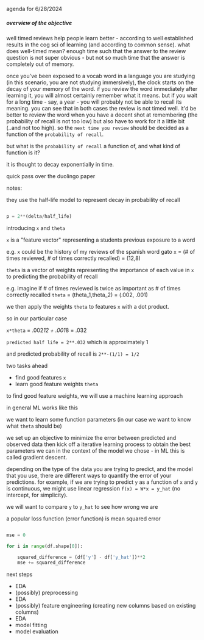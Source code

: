 

agenda for 6/28/2024

##### overview of the objective

well timed reviews help people learn better - according to well established results in the cog sci of learning (and according to common sense). what does well-timed mean? enough time such that the answer to the review question is not super obvious - but not so much time that the answer is completely out of memory.
 
once you've been exposed to a vocab word in a language you are studying (in this scenario, you are not studying immersively), the clock starts on the decay of your memory of the word. if you review the word immediately after learning it, you will almost certainly remember what it means. but if you wait for a long time - say, a year - you will probably not be able to recall its meaning. you can see that in both cases the review is not timed well. it'd be better to review the word when you have a decent shot at remembering (the probability of recall is not too low) but also have to work for it a little bit (..and not too high). so the `next time you review` should be decided as a function of the `probability of recall`. 

but what is the `probability of recall` a function of, and what kind of function is it?

it is thought to decay exponentially in time.

quick pass over the duolingo paper

notes:

they use the half-life model to represent decay in probability of recall

```python

p = 2**(delta/half_life)

```

introducing `x` and `theta`

`x` is a "feature vector" representing a students previous exposure to a word 

e.g. `x` could be the history of my reviews of the spanish word gato `x` = (# of times reviewed, # of times correctly recalled) = (12,8)

`theta` is a vector of weights representing the importance of each value in `x` to predicting the probability of recall

e.g. imagine if # of times reviewed is twice as important as # of times correctly recalled `theta` = (theta_1,theta_2) = (.002, .001)

we then apply the weights `theta` to features `x` with a dot product.

so in our particular case

`x*theta` = .002*12 + .001*8 = .032

`predicted half life = 2**.032` which is approximately 1

and predicted probability of recall is `2**-(1/1) = 1/2`

two tasks ahead

- find good features `x`
- learn good feature weights `theta`

to find good feature weights, we will use a machine learning approach

in general ML works like this

we want to learn some function parameters (in our case we want to know what `theta` should be)

we set up an objective to minimize the error between predicted and observed data then kick off a iterative learning process to obtain the best parameters we can in the context of the model we chose - in ML this is called gradient descent.


depending on the type of the data you are trying to predict, and the model that you use, there are different ways to quantify the error of your predictions. for example, if we are trying to predict `y` as a function of `x` and `y` is continuous, we might use linear regression `f(x) = W*x = y_hat` (no intercept, for simplicity).

we will want to compare `y` to `y_hat` to see how wrong we are

a popular loss function (error function) is mean squared error

```python

mse = 0

for i in range(df.shape[0]):

    squared_difference = (df['y'] - df['y_hat'])**2
    mse += squared_difference

```

next steps

- EDA
- (possibly) preprocessing
- EDA
- (possibly) feature engineering (creating new columns based on existing columns)
- EDA
- model fitting
- model evaluation

